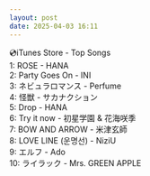 ```yaml
---
layout: post
date: 2025-04-03 16:11
---
```


💿iTunes Store - Top Songs<br />
1: ROSE - HANA<br />
2: Party Goes On - INI<br />
3: ネビュラロマンス - Perfume<br />
4: 怪獣 - サカナクション<br />
5: Drop - HANA<br />
6: Try it now - 初星学園 & 花海咲季<br />
7: BOW AND ARROW - 米津玄師<br />
8: LOVE LINE (운명선) - NiziU<br />
9: エルフ - Ado<br />
10: ライラック - Mrs. GREEN APPLE<br />
